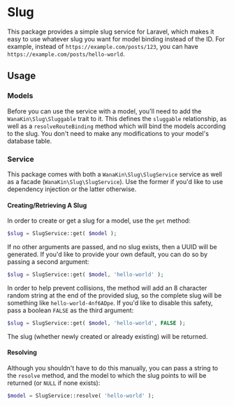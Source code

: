# Slug
This package provides a simple slug service for Laravel, which makes it easy to use whatever slug you want for model binding instead of the ID. For example, instead of `https://example.com/posts/123`, you can have `https://example.com/posts/hello-world`. 

## Usage
### Models
Before you can use the service with a model, you'll need to add the `WanaKin\Slug\Sluggable` trait to it. This defines the `sluggable` relationship, as well as a `resolveRouteBinding` method which will bind the models according to the slug. You don't need to make any modifications to your model's database table.

### Service
This package comes with both a `WanaKin\Slug\SlugService` service as well as a facade (`WanaKin\Slug\SlugService`). Use the former if you'd like to use dependency injection or the latter otherwise.

#### Creating/Retrieving A Slug
In order to create or get a slug for a model, use the `get` method:

```php
$slug = SlugService::get( $model );
```

If no other arguments are passed, and no slug exists, then a UUID will be generated. If you'd like to provide your own default, you can do so by passing a second argument:

```php
$slug = SlugService::get( $model, 'hello-world' );
```

In order to help prevent collisions, the method will add an 8 character random string at the end of the provided slug, so the complete slug will be something like `hello-world-4nf6ADpe`. If you'd like to disable this safety, pass a boolean `FALSE` as the third argument:

```php
$slug = SlugService::get( $model, 'hello-world', FALSE );
```

The slug (whether newly created or already existing) will be returned.


#### Resolving
Although you shouldn't have to do this manually, you can pass a string to the `resolve` method, and the model to which the slug points to will be returned (or `NULL` if none exists):

```php
$model = SlugService::resolve( 'hello-world' );
```
